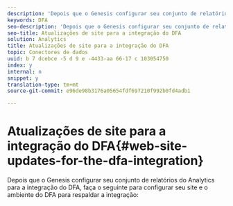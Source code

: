 ```yaml
---
description: 'Depois que o Genesis configurar seu conjunto de relatórios do Analytics para a integração do DFA, faça o seguinte para configurar seu site e o ambiente do DFA para respaldar a integração '
keywords: DFA
seo-description: 'Depois que o Genesis configurar seu conjunto de relatórios do Analytics para a integração do DFA, faça o seguinte para configurar seu site e o ambiente do DFA para respaldar a integração '
seo-title: Atualizações de site para a integração do DFA
solution: Analytics
title: Atualizações de site para a integração do DFA
topic: Conectores de dados
uuid: b 7 dcebce -5 d 9 e -4433-aa 66-17 c 103054750
index: y
internal: n
snippet: y
translation-type: tm+mt
source-git-commit: e96de98b3176a05654fdf697210f992b0fd4adb1

---
```



# Atualizações de site para a integração do DFA{#web-site-updates-for-the-dfa-integration}

Depois que o Genesis configurar seu conjunto de relatórios do Analytics para a integração do DFA, faça o seguinte para configurar seu site e o ambiente do DFA para respaldar a integração:

